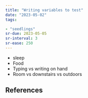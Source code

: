 ```yaml
---
title: "Writing variables to test"
date: "2023-05-02"
tags:

- "seedlings"
sr-due: 2023-05-05
sr-interval: 3
sr-ease: 250
---
```


- sleep
- Food
- Typing vs writing on hand
- Room vs downstairs vs outdoors

## References